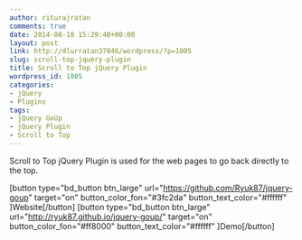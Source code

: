 ```yaml
---
author: riturajratan
comments: true
date: 2014-08-18 15:29:40+00:00
layout: post
link: http://dlurratan37846/wordpress/?p=1005
slug: scroll-top-jquery-plugin
title: Scroll to Top jQuery Plugin
wordpress_id: 1005
categories:
- jQuery
- Plugins
tags:
- jQuery GoUp
- jQuery Plugin
- Scroll to Top
---
```


Scroll to Top jQuery Plugin is used for the web pages to go back directly to the top.

[button type="bd_button btn_large" url="https://github.com/Ryuk87/jquery-goup" target="on" button_color_fon="#3fc2da" button_text_color="#ffffff" ]Website[/button] [button type="bd_button btn_large" url="http://ryuk87.github.io/jquery-goup/" target="on" button_color_fon="#ff8000" button_text_color="#ffffff" ]Demo[/button]

